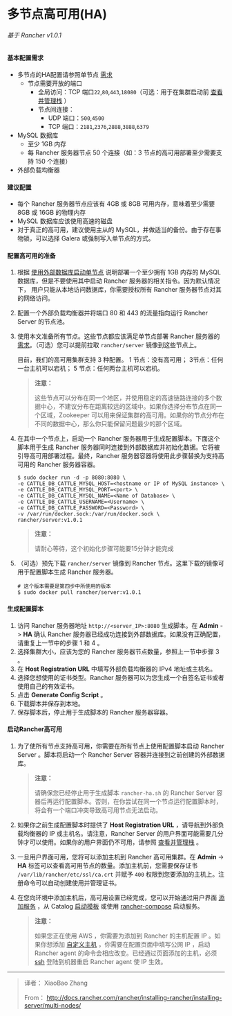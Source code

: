 # 多节点高可用(HA)

###### 基于 Rancher v1.0.1

#### 基本配置需求

- 多节点的HA配置请参照单节点 [需求]()
	- 节点需要开放的端口
		- 全局访问：TCP 端口`22`,`80`,`443`,`18080`（可选：用于在集群启动前 [查看并管理栈]() ）
		- 节点间连接：
			- UDP 端口：`500`,`4500`
			- TCP 端口：`2181`,`2376`,`2888`,`3888`,`6379`
- MySQL 数据库
	- 至少 1GB 内存
	- 每 Rancher 服务器节点 50 个连接（如：3 节点的高可用部署至少需要支持 150 个连接）
- 外部负载均衡器

#### 建议配置
- 每个 Rancher 服务器节点应该有 4GB 或 8GB 可用内存，意味着至少需要 8GB 或 16GB 的物理内存
- MySQL 数据库应该使用高速的磁盘
- 对于真正的高可用，建议使用主从的 MySQL，并做适当的备份。由于存在事物锁，可以选择 Galera 或强制写入单节点的方式。

#### 配置高可用的准备
1. 根据 [使用外部数据库启动单节点]() 说明部署一个至少拥有 1GB 内存的 MySQL 数据库，但是不要使用其中启动 Rancher 服务器的相关指令。因为默认情况下， 用户只能从本地访问数据库，你需要授权所有 Rancher 服务器节点对其的网络访问。
2. 配置一个外部负载均衡器并将端口 80 和 443 的流量指向运行 Rancher Server 的节点池。
3. 使用本文准备所有节点。这些节点都应该满足单节点部署 Rancher 服务器的[需求]()。（可选）您可以提前拉取 `rancher/server` 镜像到这些节点上。

	目前，我们的高可用集群支持 3 种配置。 1 节点：没有高可用； 3节点：任何一台主机可以宕机； 5 节点：任何两台主机可以宕机。
	> **注意：**
	>
	> 这些节点可以分布在同一个地区，并使用稳定的高速链路连接的多个数据中心，不建议分布在距离较远的区域中。如果你选择分布节点在同一个区域，Zookeeper 可以用来保证集群的高可用。如果你的节点分布在不同的数据中心，那么你只能保留问题最少的那个区域。

4. 在其中一个节点上，启动一个 Rancher 服务器用于生成配置脚本。下面这个脚本用于生成 Rancher 服务器同时连接到外部数据库并初始化数据。它将被引导高可用部署过程。最终，Rancher 服务器容器将使用此步骤替换为支持高可用的 Rancher 服务器容器。
	
	```
	$ sudo docker run -d -p 8080:8080 \
	-e CATTLE_DB_CATTLE_MYSQL_HOST=<hostname or IP of MySQL instance> \
	-e CATTLE_DB_CATTLE_MYSQL_PORT=<port> \
	-e CATTLE_DB_CATTLE_MYSQL_NAME=<Name of Database> \
	-e CATTLE_DB_CATTLE_USERNAME=<Username> \
	-e CATTLE_DB_CATTLE_PASSWORD=<Password> \
	-v /var/run/docker.sock:/var/run/docker.sock \
	rancher/server:v1.0.1
	```
	> **注意：**
	>
	> 请耐心等待，这个初始化步骤可能要15分钟才能完成
	
5. （可选）预先下载 `rancher/server` 镜像到 Rancher 节点。这里下载的镜像可用于配置脚本生成 Rancher 服务器。
	
	```
	# 这个版本需要是第四步中所使用的版本
	$ sudo docker pull rancher/server:v1.0.1
	```

#### 生成配置脚本
1. 访问 Rancher 服务器地址 `http://<server_IP>:8080` 生成脚本。在 **Admin** -> **HA** 确认 Rancher 服务器已经成功连接到外部数据库。如果没有正确配置，请重复上一节中的步骤 1 和 4 。
2. 选择集群大小，应该为您的 Rancher 服务器节点数量，参照上一节中步骤 3 。
3. 在 **Host Registration URL** 中填写外部负载均衡器的 IPv4 地址或主机名。
4. 选择您想使用的证书类型。Rancher 服务器可以为您生成一个自签名证书或者使用自己的有效证书。
5. 点击 **Generate Config Script** 。
6. 下载脚本并保存到本地。
7. 保存脚本后，停止用于生成脚本的 Rancher 服务器容器。

#### 启动Rancher高可用
1. 为了使所有节点支持高可用，你需要在所有节点上使用配置脚本启动 Rancher Server 。脚本将启动一个 Rancher Server 容器并连接到之前创建的外部数据库。

	> **注意：**
	> 
	> 请确保您已经停止用于生成脚本 `rancher-ha.sh` 的 Rancher Server 容器后再运行配置脚本。否则，在你尝试在同一个节点运行配置脚本时，将会有一个端口冲突导致高可用节点无法启动。

2. 如果你之前生成配置脚本时提供了 **Host Registration URL** ，请导航到外部负载均衡器的 IP 或主机名。请注意，Rancher Server 的用户界面可能需要几分钟才可以使用。如果你的用户界面仍不可用，请参照 [查看并管理栈]() 。
3. 一旦用户界面可用，您将可以添加主机到 Rancher 高可用集群。在 **Admin** -> **HA** 标签可以查看高可用节点的数量。添加主机前，您需要保存证书 `/var/lib/rancher/etc/ssl/ca.crt` 并赋予 `400` 权限到您要添加的主机上。注册命令可以自动创建使用并管理证书。
4. 在您向环境中添加主机后，高可用设置已经完成，您可以开始通过用户界面 [添加服务]() ，从 Catalog [启动模板]() 或使用 [rancher-compose]() 启动服务。
	> **注意：**
	>
	> 如果您正在使用 AWS ，你需要为添加到 Rancher 的主机配置 IP 。如果你想添加 [自定义主机]() ，你需要在配置页面中填写公网 IP ，启动 Rancher agent 的命令会相应改变。已经通过页面添加的主机，必须 [ssh]() 登陆到机器重启 Rancher agent 使 IP 生效。

----
> 译者： XiaoBao Zhang
> 
> From： http://docs.rancher.com/rancher/installing-rancher/installing-server/multi-nodes/